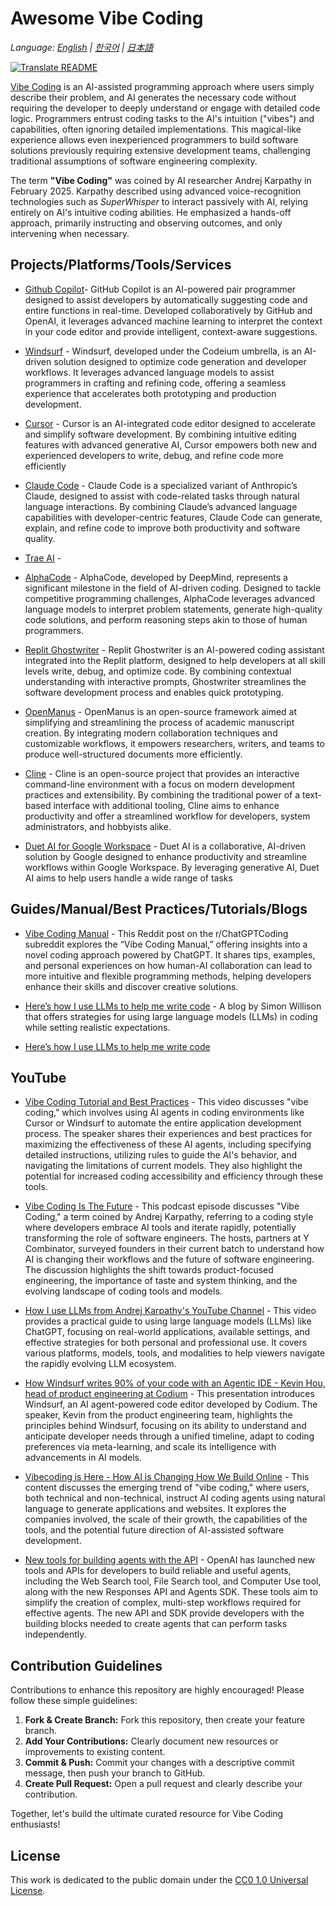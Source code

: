 # Awesome Vibe Coding

*Language: [English](README.md) | [한국어](README.ko.md) | [日本語](README.ja.md)*

[![Translate README](https://github.com/roboco-io/awesome-vibecoding/actions/workflows/translate-readme.yml/badge.svg)](https://github.com/roboco-io/awesome-vibecoding/actions/workflows/translate-readme.yml)

[Vibe Coding](https://en.wikipedia.org/wiki/Vibe_coding) is an AI-assisted programming approach where users simply describe their problem, and AI generates the necessary code without requiring the developer to deeply understand or engage with detailed code logic. Programmers entrust coding tasks to the AI's intuition ("vibes") and capabilities, often ignoring detailed implementations. This magical-like experience allows even inexperienced programmers to build software solutions previously requiring extensive development teams, challenging traditional assumptions of software engineering complexity.

The term **"Vibe Coding"** was coined by AI researcher Andrej Karpathy in February 2025. Karpathy described using advanced voice-recognition technologies such as *SuperWhisper* to interact passively with AI, relying entirely on AI's intuitive coding abilities. He emphasized a hands-off approach, primarily instructing and observing outcomes, and only intervening when necessary.

## Projects/Platforms/Tools/Services

- [Github Copilot](https://github.com/features/copilot)- GitHub Copilot is an AI-powered pair programmer designed to assist developers by automatically suggesting code and entire functions in real-time. Developed collaboratively by GitHub and OpenAI, it leverages advanced machine learning to interpret the context in your code editor and provide intelligent, context-aware suggestions.

- [Windsurf](https://codeium.com/windsurf) - Windsurf, developed under the Codeium umbrella, is an AI-driven solution designed to optimize code generation and developer workflows. It leverages advanced language models to assist programmers in crafting and refining code, offering a seamless experience that accelerates both prototyping and production development.

- [Cursor](https://www.cursor.com/) - Cursor is an AI-integrated code editor designed to accelerate and simplify software development. By combining intuitive editing features with advanced generative AI, Cursor empowers both new and experienced developers to write, debug, and refine code more efficiently

- [Claude Code](https://docs.anthropic.com/en/docs/agents-and-tools/claude-code/overview) - Claude Code is a specialized variant of Anthropic’s Claude, designed to assist with code-related tasks through natural language interactions. By combining Claude’s advanced language capabilities with developer-centric features, Claude Code can generate, explain, and refine code to improve both productivity and software quality.

- [Trae AI](https://www.futuretools.io/tools/trae-ai) - 

- [AlphaCode](https://alphacode.deepmind.com/) - AlphaCode, developed by DeepMind, represents a significant milestone in the field of AI-driven coding. Designed to tackle competitive programming challenges, AlphaCode leverages advanced language models to interpret problem statements, generate high-quality code solutions, and perform reasoning steps akin to those of human programmers. 

- [Replit Ghostwriter](https://replit.com/learn/intro-to-ghostwriter) - Replit Ghostwriter is an AI-powered coding assistant integrated into the Replit platform, designed to help developers at all skill levels write, debug, and optimize code. By combining contextual understanding with interactive prompts, Ghostwriter streamlines the software development process and enables quick prototyping. 

- [OpenManus](https://github.com/mannaandpoem/OpenManus) - OpenManus is an open-source framework aimed at simplifying and streamlining the process of academic manuscript creation. By integrating modern collaboration techniques and customizable workflows, it empowers researchers, writers, and teams to produce well-structured documents more efficiently.

- [Cline](https://github.com/cline/cline) - Cline is an open-source project that provides an interactive command-line environment with a focus on modern development practices and extensibility. By combining the traditional power of a text-based interface with additional tooling, Cline aims to enhance productivity and offer a streamlined workflow for developers, system administrators, and hobbyists alike.

- [Duet AI for Google Workspace](https://workspace.google.com/blog/product-announcements/duet-ai?hl=en) - Duet AI is a collaborative, AI-driven solution by Google designed to enhance productivity and streamline workflows within Google Workspace. By leveraging generative AI, Duet AI aims to help users handle a wide range of tasks

## Guides/Manual/Best Practices/Tutorials/Blogs

- [Vibe Coding Manual](https://www.reddit.com/r/ChatGPTCoding/comments/1j5l4xw/vibe_coding_manual/) - This Reddit post on the r/ChatGPTCoding subreddit explores the “Vibe Coding Manual,” offering insights into a novel coding approach powered by ChatGPT. It shares tips, examples, and personal experiences on how human-AI collaboration can lead to more intuitive and flexible programming methods, helping developers enhance their skills and discover creative solutions.

- [Here’s how I use LLMs to help me write code](https://simonwillison.net/2025/Mar/11/using-llms-for-code/#set-reasonable-expectations) - A blog by Simon Willison that offers strategies for using large language models (LLMs) in coding while setting realistic expectations.

- [Here’s how I use LLMs to help me write code](https://simonwillison.net/2025/Mar/11/using-llms-for-code/)


## YouTube
- [Vibe Coding Tutorial and Best Practices](https://www.youtube.com/watch?v=YWwS911iLhg&t=907s) - This video discusses "vibe coding," which involves using AI agents in coding environments like Cursor or Windsurf to automate the entire application development process. The speaker shares their experiences and best practices for maximizing the effectiveness of these AI agents, including specifying detailed instructions, utilizing rules to guide the AI's behavior, and navigating the limitations of current models. They also highlight the potential for increased coding accessibility and efficiency through these tools.

- [Vibe Coding Is The Future](https://www.youtube.com/watch?v=IACHfKmZMr8&t=1606s) - This podcast episode discusses "Vibe Coding," a term coined by Andrej Karpathy, referring to a coding style where developers embrace AI tools and iterate rapidly, potentially transforming the role of software engineers. The hosts, partners at Y Combinator, surveyed founders in their current batch to understand how AI is changing their workflows and the future of software engineering. The discussion highlights the shift towards product-focused engineering, the importance of taste and system thinking, and the evolving landscape of coding tools and models.

- [How I use LLMs from Andrej Karpathy's YouTube Channel](https://www.youtube.com/watch?v=EWvNQjAaOHw) - This video provides a practical guide to using large language models (LLMs) like ChatGPT, focusing on real-world applications, available settings, and effective strategies for both personal and professional use. It covers various platforms, models, tools, and modalities to help viewers navigate the rapidly evolving LLM ecosystem.

- [How Windsurf writes 90% of your code with an Agentic IDE - Kevin Hou, head of product engineering at Codium](https://www.youtube.com/watch?v=bVNNvWq6dKo) - This presentation introduces Windsurf, an AI agent-powered code editor developed by Codium. The speaker, Kevin from the product engineering team, highlights the principles behind Windsurf, focusing on its ability to understand and anticipate developer needs through a unified timeline, adapt to coding preferences via meta-learning, and scale its intelligence with advancements in AI models.

- [Vibecoding is Here - How AI is Changing How We Build Online](https://www.youtube.com/watch?v=xxA-M3HrKrc) - This content discusses the emerging trend of "vibe coding," where users, both technical and non-technical, instruct AI coding agents using natural language to generate applications and websites. It explores the companies involved, the scale of their growth, the capabilities of the tools, and the potential future direction of AI-assisted software development.

- [New tools for building agents with the API](https://www.youtube.com/watch?v=hciNKcLwSes) - OpenAI has launched new tools and APIs for developers to build reliable and useful agents, including the Web Search tool, File Search tool, and Computer Use tool, along with the new Responses API and Agents SDK. These tools aim to simplify the creation of complex, multi-step workflows required for effective agents. The new API and SDK provide developers with the building blocks needed to create agents that can perform tasks independently.


## Contribution Guidelines

Contributions to enhance this repository are highly encouraged! Please follow these simple guidelines:

1. **Fork & Create Branch:** Fork this repository, then create your feature branch.
2. **Add Your Contributions:** Clearly document new resources or improvements to existing content.
3. **Commit & Push:** Commit your changes with a descriptive commit message, then push your branch to GitHub.
4. **Create Pull Request:** Open a pull request and clearly describe your contribution.

Together, let's build the ultimate curated resource for Vibe Coding enthusiasts!

## License

This work is dedicated to the public domain under the [CC0 1.0 Universal License](https://creativecommons.org/publicdomain/zero/1.0/).